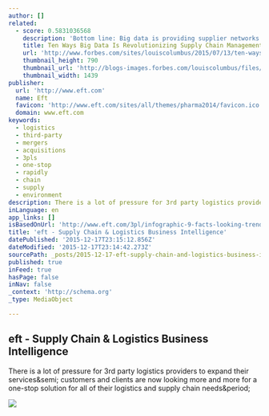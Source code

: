 ```yaml
---
author: []
related:
  - score: 0.5831036568
    description: 'Bottom line: Big data is providing supplier networks with greater data accuracy, clarity, and insights, leading to more contextual intelligence shared across supply chains. Forward-thinking manufacturers are orchestrating 80% or more of their supplier network activity outside their four walls, using big data and cloud-based technologies to get beyond the constraints [...]'
    title: Ten Ways Big Data Is Revolutionizing Supply Chain Management
    url: 'http://www.forbes.com/sites/louiscolumbus/2015/07/13/ten-ways-big-data-is-revolutionizing-supply-chain-management/'
    thumbnail_height: 790
    thumbnail_url: 'http://blogs-images.forbes.com/louiscolumbus/files/2015/07/Figure-1-SCM-Data-Volume-Velocity-Variety.jpg'
    thumbnail_width: 1439
publisher:
  url: 'http://www.eft.com'
  name: Eft
  favicon: 'http://www.eft.com/sites/all/themes/pharma2014/favicon.ico'
  domain: www.eft.com
keywords:
  - logistics
  - third-party
  - mergers
  - acquisitions
  - 3pls
  - one-stop
  - rapidly
  - chain
  - supply
  - environment
description: There is a lot of pressure for 3rd party logistics providers to expand their services; customers and clients are now looking more and more for a one-stop solution for all of their logistics and supply chain needs.
inLanguage: en
app_links: []
isBasedOnUrl: 'http://www.eft.com/3pl/infographic-9-facts-looking-trend-ma-3pls'
title: 'eft - Supply Chain & Logistics Business Intelligence'
datePublished: '2015-12-17T23:15:12.856Z'
dateModified: '2015-12-17T23:14:42.273Z'
sourcePath: _posts/2015-12-17-eft-supply-chain-and-logistics-business-intelligence.md
published: true
inFeed: true
hasPage: false
inNav: false
_context: 'http://schema.org'
_type: MediaObject

---
```

<article style=""><h1>eft - Supply Chain &amp; Logistics Business Intelligence</h1><p>There is a lot of pressure for 3rd party logistics providers to expand their services&amp;semi; customers and clients are now looking more and more for a one-stop solution for all of their logistics and supply chain needs&amp;period;</p><img src="http://morailogistics.com/wp-content/uploads/morai-logistics-infographic-9-facts-looking-at-mergers-and-acquisitions-in-3pls.jpg" /></article>